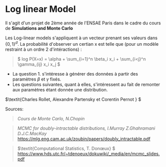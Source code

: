 # Log linear Model 

Il s'agit d'un projet de 2ème année de l'ENSAE Paris dans le cadre du cours de $\textbf{Simulations and Monte Carlo}$

Les Log-linear models s'appliquent à un vecteur prenant ses valeurs dans $\{0,1\}^d$.
La probabilité d'observer un certian x est telle que (pour un modèle restraint à un ordre 2 d'intéractions) :

> $ log P(X=x) = \alpha + \sum_{i=1}^n \beta_i x_i + \sum_{i<j}^n \gamma_{ij} x_i x_j $ 


- La question 1. s'intéresse à générer des données à partir des paramètres $\beta$ et $\gamma$ fixés. 
- Les questions suivantes, quant à elles, s'intéressent au fait de remonter aux paramètres étant donnée une distribution. 

$\textit{Charles Rollet, Alexandre Partensky et Corentin Pernot } $ 

Sources: 
> $\textit{ Cours de Monte Carlo, N.Chopin}$

> $\textit{ MCMC for doubly-intractable distributions, I.Murray Z.Ghahramani D.J.C.MacKay}$ 
https://mlg.eng.cam.ac.uk/zoubin/papers/doubly_intractable.pdf

> $\textit{Computational Statistics, T. Donœux} $   
 https://www.hds.utc.fr/~tdenoeux/dokuwiki/_media/en/mcmc_slides.pdf  
